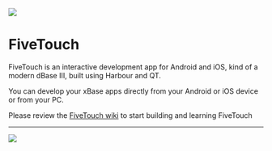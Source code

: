 [![](https://bitbucket.org/fivetech/screenshots/downloads/fivetech_logo.gif)](http://www.fivetechsoft.com "FiveTech Software")

# FiveTouch

FiveTouch is an interactive development app for Android and iOS, kind of a modern dBase III, built using Harbour and QT.

You can develop your xBase apps directly from your Android or iOS device or from your PC.

Please review the [FiveTouch wiki](https://github.com/FiveTechSoft/fivetouch/wiki) to start building and learning FiveTouch

***
[![](https://bitbucket.org/fivetech/screenshots/downloads/harbour.jpg)](https://harbour.github.io "The Harbour Project")

